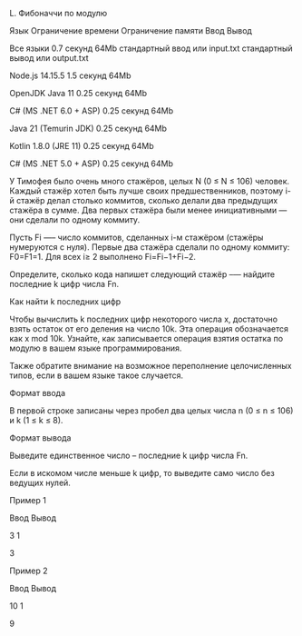 L. Фибоначчи по модулю

Язык	Ограничение времени	Ограничение памяти	Ввод	Вывод

Все языки	0.7 секунд	64Mb	стандартный ввод или input.txt	стандартный вывод или output.txt

Node.js 14.15.5	1.5 секунд	64Mb

OpenJDK Java 11	0.25 секунд	64Mb

C# (MS .NET 6.0 + ASP)	0.25 секунд	64Mb

Java 21 (Temurin JDK)	0.25 секунд	64Mb

Kotlin 1.8.0 (JRE 11)	0.25 секунд	64Mb

C# (MS .NET 5.0 + ASP)	0.25 секунд	64Mb

У Тимофея было очень много стажёров, целых N (0 ≤ N ≤ 106) человек. Каждый стажёр хотел быть лучше своих предшественников, поэтому i-й стажёр делал столько коммитов, сколько делали два предыдущих стажёра в сумме. Два первых стажёра были менее инициативными — они сделали по одному коммиту.

Пусть Fi —– число коммитов, сделанных i-м стажёром (стажёры нумеруются с нуля). Первые два стажёра сделали по одному коммиту: F0=F1=1. Для всех i≥ 2 выполнено Fi=Fi−1+Fi−2.

Определите, сколько кода напишет следующий стажёр –— найдите последние k цифр числа Fn.


Как найти k последних цифр

Чтобы вычислить k последних цифр некоторого числа x, достаточно взять остаток от его деления на число 10k. Эта операция обозначается как x mod 10k. Узнайте, как записывается операция взятия остатка по модулю в вашем языке программирования.

Также обратите внимание на возможное переполнение целочисленных типов, если в вашем языке такое случается.

Формат ввода

В первой строке записаны через пробел два целых числа n (0 ≤ n ≤ 106) и k (1 ≤ k ≤ 8).

Формат вывода

Выведите единственное число – последние k цифр числа Fn.

Если в искомом числе меньше k цифр, то выведите само число без ведущих нулей.

Пример 1

Ввод	Вывод

3 1

3

Пример 2

Ввод	Вывод

10 1

9
